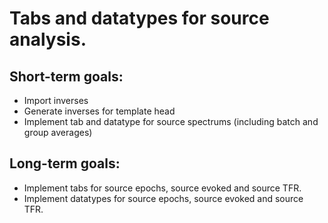 # Tabs and datatypes for source analysis. 

## Short-term goals:

* Import inverses
* Generate inverses for template head
* Implement tab and datatype for source spectrums (including batch and group averages)

## Long-term goals:

* Implement tabs for source epochs, source evoked and source TFR.
* Implement datatypes for source epochs, source evoked and source TFR.
